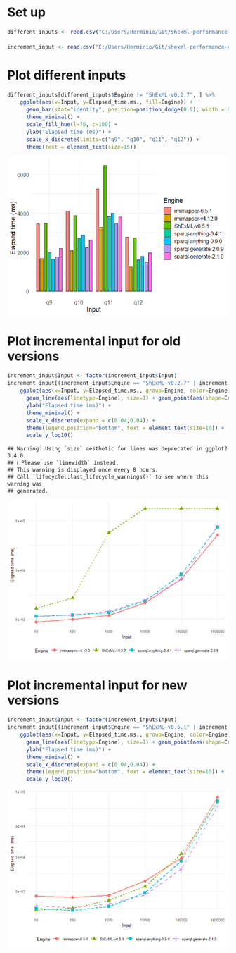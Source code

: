 # Set up

``` r
different_inputs <- read.csv("C:/Users/Herminio/Git/shexml-performance-evaluation/sparql-anything-experiment/experiment/results/different_inputs.csv", sep=';')

increment_input <- read.csv("C:/Users/Herminio/Git/shexml-performance-evaluation/sparql-anything-experiment/experiment/results/increment_input.csv", sep=';')
```

# Plot different inputs

``` r
different_inputs[different_inputs$Engine != "ShExML-v0.2.7", ] %>%
    ggplot(aes(x=Input, y=Elapsed_time.ms., fill=Engine)) +
      geom_bar(stat="identity", position=position_dodge(0.9), width = 0.7, color="black") + 
      theme_minimal() + 
      scale_fill_hue(l=70, c=100) +
      ylab("Elapsed time (ms)") +
      scale_x_discrete(limits=c("q9", "q10", "q11", "q12")) + 
      theme(text = element_text(size=15))
```

![](sparql-anything-experiment-analysis_files/figure-markdown_github/unnamed-chunk-2-1.png)

# Plot incremental input for old versions

``` r
increment_input$Input <- factor(increment_input$Input)
increment_input[(increment_input$Engine == "ShExML-v0.2.7" | increment_input$Engine == "sparql-anything-0.4.1" | increment_input$Engine == "rmlmapper-v4.12.0" | increment_input$Engine == "sparql-generate-2.0.9"), ] %>%
    ggplot(aes(x=Input, y=Elapsed_time.ms., group=Engine, color=Engine)) +
      geom_line(aes(linetype=Engine), size=1) + geom_point(aes(shape=Engine), size=3) +
      ylab("Elapsed time (ms)") +
      theme_minimal() + 
      scale_x_discrete(expand = c(0.04,0.04)) +
      theme(legend.position="bottom", text = element_text(size=10)) + 
      scale_y_log10()
```

    ## Warning: Using `size` aesthetic for lines was deprecated in ggplot2 3.4.0.
    ## ℹ Please use `linewidth` instead.
    ## This warning is displayed once every 8 hours.
    ## Call `lifecycle::last_lifecycle_warnings()` to see where this warning was
    ## generated.

![](sparql-anything-experiment-analysis_files/figure-markdown_github/unnamed-chunk-3-1.png)

# Plot incremental input for new versions

``` r
increment_input$Input <- factor(increment_input$Input)
increment_input[(increment_input$Engine == "ShExML-v0.5.1" | increment_input$Engine == "sparql-anything-0.9.0" | increment_input$Engine == "rmlmapper-6.5.1" | increment_input$Engine == "sparql-generate-2.1.0"), ] %>%
    ggplot(aes(x=Input, y=Elapsed_time.ms., group=Engine, color=Engine)) +
      geom_line(aes(linetype=Engine), size=1) + geom_point(aes(shape=Engine), size=3) +
      ylab("Elapsed time (ms)") +
      theme_minimal() + 
      scale_x_discrete(expand = c(0.04,0.04)) +
      theme(legend.position="bottom", text = element_text(size=10)) + 
      scale_y_log10()
```

![](sparql-anything-experiment-analysis_files/figure-markdown_github/unnamed-chunk-4-1.png)
